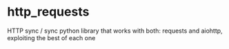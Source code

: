 # http_requests
HTTP sync / sync python library that works with both: requests and aiohttp, exploiting the best of each one
